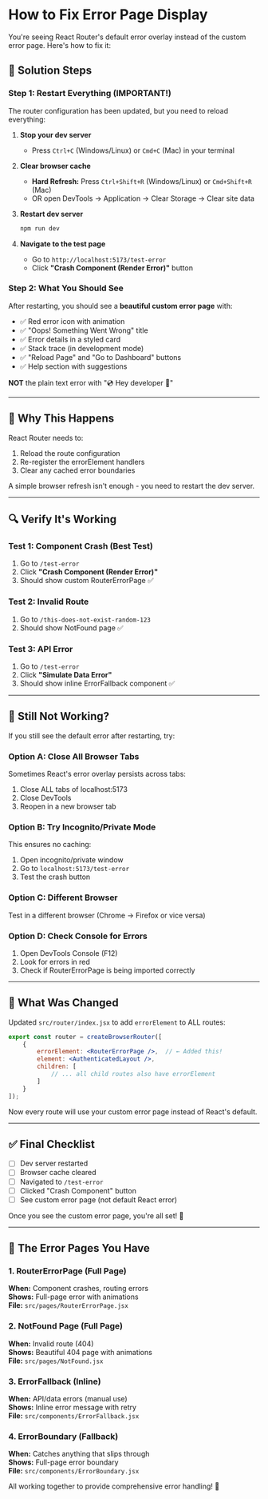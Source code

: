 # How to Fix Error Page Display

You're seeing React Router's default error overlay instead of the custom error page. Here's how to fix it:

## 🔧 Solution Steps

### Step 1: Restart Everything (IMPORTANT!)

The router configuration has been updated, but you need to reload everything:

1. **Stop your dev server**
   - Press `Ctrl+C` (Windows/Linux) or `Cmd+C` (Mac) in your terminal

2. **Clear browser cache**
   - **Hard Refresh:** Press `Ctrl+Shift+R` (Windows/Linux) or `Cmd+Shift+R` (Mac)
   - OR open DevTools → Application → Clear Storage → Clear site data

3. **Restart dev server**
   ```bash
   npm run dev
   ```

4. **Navigate to the test page**
   - Go to `http://localhost:5173/test-error`
   - Click **"Crash Component (Render Error)"** button

### Step 2: What You Should See

After restarting, you should see a **beautiful custom error page** with:
- ✅ Red error icon with animation
- ✅ "Oops! Something Went Wrong" title
- ✅ Error details in a styled card
- ✅ Stack trace (in development mode)
- ✅ "Reload Page" and "Go to Dashboard" buttons
- ✅ Help section with suggestions

**NOT** the plain text error with "💿 Hey developer 👋"

---

## 🎯 Why This Happens

React Router needs to:
1. Reload the route configuration
2. Re-register the errorElement handlers
3. Clear any cached error boundaries

A simple browser refresh isn't enough - you need to restart the dev server.

---

## 🔍 Verify It's Working

### Test 1: Component Crash (Best Test)
1. Go to `/test-error`
2. Click **"Crash Component (Render Error)"**
3. Should show custom RouterErrorPage ✅

### Test 2: Invalid Route
1. Go to `/this-does-not-exist-random-123`
2. Should show NotFound page ✅

### Test 3: API Error
1. Go to `/test-error`
2. Click **"Simulate Data Error"**
3. Should show inline ErrorFallback component ✅

---

## 🚨 Still Not Working?

If you still see the default error after restarting, try:

### Option A: Close All Browser Tabs
Sometimes React's error overlay persists across tabs:
1. Close ALL tabs of localhost:5173
2. Close DevTools
3. Reopen in a new browser tab

### Option B: Try Incognito/Private Mode
This ensures no caching:
1. Open incognito/private window
2. Go to `localhost:5173/test-error`
3. Test the crash button

### Option C: Different Browser
Test in a different browser (Chrome → Firefox or vice versa)

### Option D: Check Console for Errors
1. Open DevTools Console (F12)
2. Look for errors in red
3. Check if RouterErrorPage is being imported correctly

---

## 📝 What Was Changed

Updated `src/router/index.jsx` to add `errorElement` to ALL routes:

```jsx
export const router = createBrowserRouter([
    {
        errorElement: <RouterErrorPage />,  // ← Added this!
        element: <AuthenticatedLayout />,
        children: [
            // ... all child routes also have errorElement
        ]
    }
]);
```

Now every route will use your custom error page instead of React's default.

---

## ✅ Final Checklist

- [ ] Dev server restarted
- [ ] Browser cache cleared
- [ ] Navigated to `/test-error`
- [ ] Clicked "Crash Component" button
- [ ] See custom error page (not default React error)

Once you see the custom error page, you're all set! 🎉

---

## 🎨 The Error Pages You Have

### 1. RouterErrorPage (Full Page)
**When:** Component crashes, routing errors  
**Shows:** Full-page error with animations  
**File:** `src/pages/RouterErrorPage.jsx`

### 2. NotFound Page (Full Page)
**When:** Invalid route (404)  
**Shows:** Beautiful 404 page with animations  
**File:** `src/pages/NotFound.jsx`

### 3. ErrorFallback (Inline)
**When:** API/data errors (manual use)  
**Shows:** Inline error message with retry  
**File:** `src/components/ErrorFallback.jsx`

### 4. ErrorBoundary (Fallback)
**When:** Catches anything that slips through  
**Shows:** Full-page error boundary  
**File:** `src/components/ErrorBoundary.jsx`

All working together to provide comprehensive error handling! 🚀


